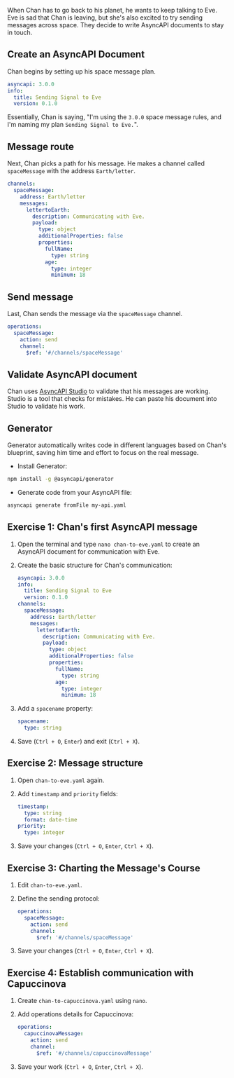 When Chan has to go back to his planet, he wants to keep talking to Eve. Eve is sad that Chan is leaving, but she's also excited to try sending messages across space. They decide to write AsyncAPI documents to stay in touch.

## Create an AsyncAPI Document

Chan begins by setting up his space message plan.

```yaml
asyncapi: 3.0.0
info:
  title: Sending Signal to Eve
  version: 0.1.0
```

Essentially, Chan is saying, "I'm using the `3.0.0` space message rules, and I'm naming my plan `Sending Signal to Eve.`".

## Message route

Next, Chan picks a path for his message. He makes a channel called `spaceMessage` with the address `Earth/letter`. 

```yaml
channels:
  spaceMessage:
    address: Earth/letter
    messages:
      lettertoEarth:
        description: Communicating with Eve.
        payload:
          type: object
          additionalProperties: false
          properties:
            fullName:
              type: string
            age:
              type: integer
              minimum: 18
```

## Send message

Last, Chan sends the message via the `spaceMessage` channel.

```yaml
operations: 
  spaceMessage:
    action: send
    channel: 
      $ref: '#/channels/spaceMessage'
```

## Validate AsyncAPI document

Chan uses [AsyncAPI Studio](https://studio.asyncapi.com/) to validate that his messages are working. Studio is a tool that checks for mistakes. He can paste his document into Studio to validate his work.

## Generator

Generator automatically writes code in different languages based on Chan's blueprint, saving him time and effort to focus on the real message.

* Install Generator:

```bash
npm install -g @asyncapi/generator
```

* Generate code from your AsyncAPI file: 

```bash
asyncapi generate fromFile my-api.yaml
```

## Exercise 1: Chan's first AsyncAPI message

1. Open the terminal and type `nano chan-to-eve.yaml` to create an AsyncAPI document for communication with Eve.

2. Create the basic structure for Chan's communication:

   ```yaml
   asyncapi: 3.0.0
   info:
     title: Sending Signal to Eve
     version: 0.1.0
   channels:
     spaceMessage:
       address: Earth/letter
       messages:
         lettertoEarth:
           description: Communicating with Eve.
           payload:
             type: object
             additionalProperties: false
             properties:
               fullName:
                 type: string
               age:
                 type: integer
                 minimum: 18
   ```

3. Add a `spacename` property:

   ```yaml
   spacename:
     type: string
   ```

4. Save (`Ctrl + O`, `Enter`) and exit (`Ctrl + X`).

## Exercise 2: Message structure

1. Open `chan-to-eve.yaml` again.

2. Add `timestamp` and `priority` fields:

   ```yaml
   timestamp:
     type: string
     format: date-time
   priority:
     type: integer
   ```

3.  Save your changes (`Ctrl + O`, `Enter`, `Ctrl + X`).

## Exercise 3: Charting the Message's Course

1. Edit `chan-to-eve.yaml`.

2. Define the sending protocol:

   ```yaml
   operations: 
     spaceMessage:
       action: send
       channel: 
         $ref: '#/channels/spaceMessage'
   ```

3. Save your changes (`Ctrl + O`, `Enter`, `Ctrl + X`).

## Exercise 4: Establish communication with Capuccinova

1. Create `chan-to-capuccinova.yaml` using `nano`.

2. Add operations details for Capuccinova:

   ```yaml
   operations:
     capuccinovaMessage:
       action: send
       channel:
         $ref: '#/channels/capuccinovaMessage'
   ```

3. Save your work (`Ctrl + O`, `Enter`, `Ctrl + X`).
